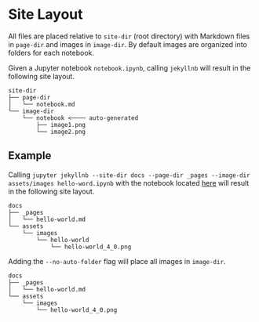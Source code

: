 <h1>Site Layout</h1>

All files are placed relative to `site-dir` (root directory) with Markdown files in `page-dir` and images in `image-dir`.
By default images are organized into folders for each notebook.

Given a Jupyter notebook `notebook.ipynb`, calling `jekyllnb` will result in the following site layout.

```text
site-dir
├── page-dir
│   └── notebook.md
└── image-dir
    └── notebook <──── auto-generated
        ├── image1.png
        └── image2.png
```

## Example

Calling `jupyter jekyllnb --site-dir docs --page-dir _pages --image-dir assets/images hello-word.ipynb`
with the notebook located [here](https://github.com/klane/jekyllnb/blob/master/tests/assets/hello-world.ipynb)
will result in the following site layout.

```text
docs
├── _pages
│   └── hello-world.md
└── assets
    └── images
        └── hello-world
            └── hello-world_4_0.png
```

Adding the `--no-auto-folder` flag will place all images in `image-dir`.

```text
docs
├── _pages
│   └── hello-world.md
└── assets
    └── images
        └── hello-world_4_0.png
```
